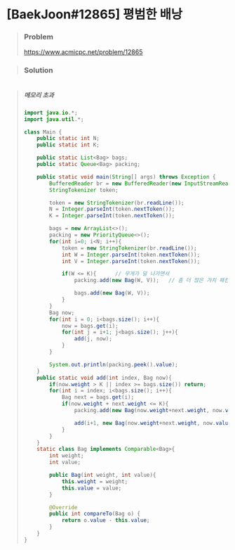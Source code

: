 # [BaekJoon#12865] 평범한 배낭



> ### Problem
>
> https://www.acmicpc.net/problem/12865



> ### Solution

```java

```



> ##### 메모리 초과
>
> ```java
> import java.io.*;
> import java.util.*;
> 
> class Main {
>     public static int N;
>     public static int K;
> 
>     public static List<Bag> bags;
>     public static Queue<Bag> packing;
> 
>     public static void main(String[] args) throws Exception {
>         BufferedReader br = new BufferedReader(new InputStreamReader(System.in));
>         StringTokenizer token;
> 
>         token = new StringTokenizer(br.readLine());
>         N = Integer.parseInt(token.nextToken());
>         K = Integer.parseInt(token.nextToken());
> 
>         bags = new ArrayList<>();
>         packing = new PriorityQueue<>();
>         for(int i=0; i<N; i++){
>             token = new StringTokenizer(br.readLine());
>             int W = Integer.parseInt(token.nextToken());
>             int V = Integer.parseInt(token.nextToken());
> 
>             if(W <= K){      // 무게가 덜 나가면서
>                 packing.add(new Bag(W, V));   // 좀 더 많은 가치 패킹
> 
>                 bags.add(new Bag(W, V));
>             }
>         }
>         Bag now;
>         for(int i = 0; i<bags.size(); i++){
>             now = bags.get(i);
>             for(int j = i+1; j<bags.size(); j++){
>                 add(j, now);
>             }
>         }
> 
>         System.out.println(packing.peek().value);
>     }
>     public static void add(int index, Bag now){
>         if(now.weight > K || index >= bags.size()) return;
>         for(int i = index; i<bags.size(); i++){
>             Bag next = bags.get(i);
>             if(now.weight + next.weight <= K){
>                 packing.add(new Bag(now.weight+next.weight, now.value+next.value));
> 
>                 add(i+1, new Bag(now.weight+next.weight, now.value+next.value));
>             }
>         }
>     }
>     static class Bag implements Comparable<Bag>{
>         int weight;
>         int value;
> 
>         public Bag(int weight, int value){
>             this.weight = weight;
>             this.value = value;
>         }
> 
>         @Override
>         public int compareTo(Bag o) {
>             return o.value - this.value;
>         }
>     }
> }
> ```
